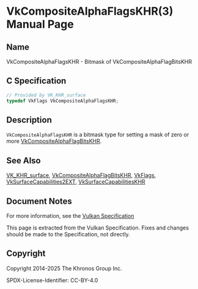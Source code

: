 # VkCompositeAlphaFlagsKHR(3) Manual Page

## Name

VkCompositeAlphaFlagsKHR - Bitmask of VkCompositeAlphaFlagBitsKHR



## [](#_c_specification)C Specification

```c++
// Provided by VK_KHR_surface
typedef VkFlags VkCompositeAlphaFlagsKHR;
```

## [](#_description)Description

`VkCompositeAlphaFlagsKHR` is a bitmask type for setting a mask of zero or more [VkCompositeAlphaFlagBitsKHR](https://registry.khronos.org/vulkan/specs/latest/man/html/VkCompositeAlphaFlagBitsKHR.html).

## [](#_see_also)See Also

[VK\_KHR\_surface](https://registry.khronos.org/vulkan/specs/latest/man/html/VK_KHR_surface.html), [VkCompositeAlphaFlagBitsKHR](https://registry.khronos.org/vulkan/specs/latest/man/html/VkCompositeAlphaFlagBitsKHR.html), [VkFlags](https://registry.khronos.org/vulkan/specs/latest/man/html/VkFlags.html), [VkSurfaceCapabilities2EXT](https://registry.khronos.org/vulkan/specs/latest/man/html/VkSurfaceCapabilities2EXT.html), [VkSurfaceCapabilitiesKHR](https://registry.khronos.org/vulkan/specs/latest/man/html/VkSurfaceCapabilitiesKHR.html)

## [](#_document_notes)Document Notes

For more information, see the [Vulkan Specification](https://registry.khronos.org/vulkan/specs/latest/html/vkspec.html#VkCompositeAlphaFlagsKHR)

This page is extracted from the Vulkan Specification. Fixes and changes should be made to the Specification, not directly.

## [](#_copyright)Copyright

Copyright 2014-2025 The Khronos Group Inc.

SPDX-License-Identifier: CC-BY-4.0